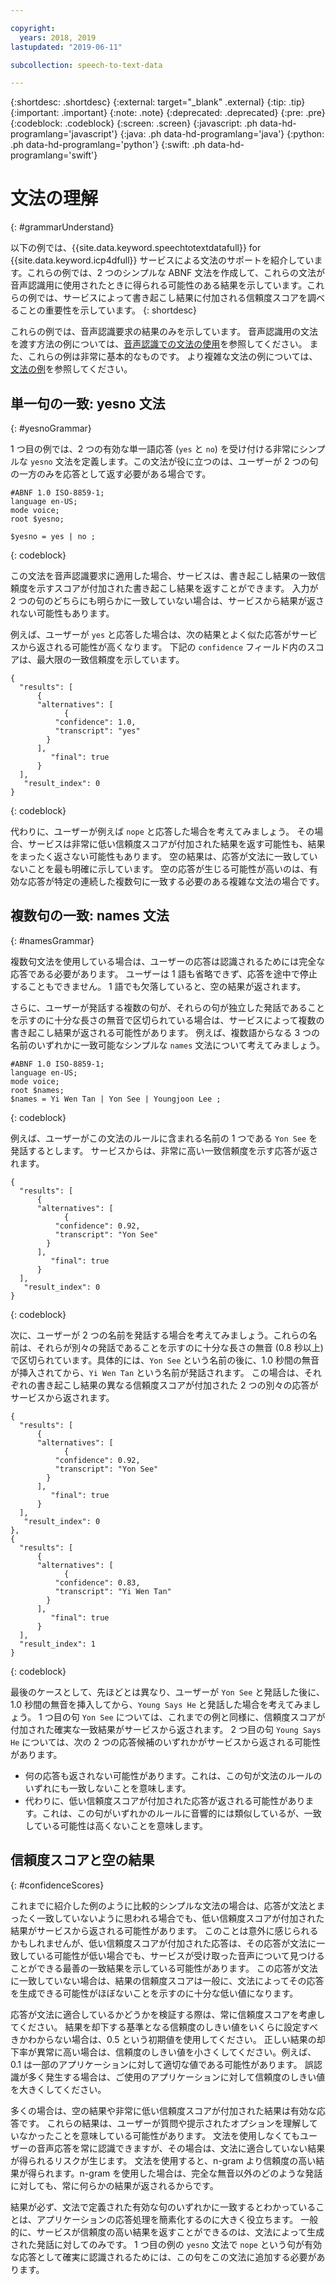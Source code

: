```yaml
---

copyright:
  years: 2018, 2019
lastupdated: "2019-06-11"

subcollection: speech-to-text-data

---
```


{:shortdesc: .shortdesc}
{:external: target="_blank" .external}
{:tip: .tip}
{:important: .important}
{:note: .note}
{:deprecated: .deprecated}
{:pre: .pre}
{:codeblock: .codeblock}
{:screen: .screen}
{:javascript: .ph data-hd-programlang='javascript'}
{:java: .ph data-hd-programlang='java'}
{:python: .ph data-hd-programlang='python'}
{:swift: .ph data-hd-programlang='swift'}

# 文法の理解
{: #grammarUnderstand}

以下の例では、{{site.data.keyword.speechtotextdatafull}} for {{site.data.keyword.icp4dfull}} サービスによる文法のサポートを紹介しています。これらの例では、2 つのシンプルな ABNF 文法を作成して、これらの文法が音声認識用に使用されたときに得られる可能性のある結果を示しています。これらの例では、サービスによって書き起こし結果に付加される信頼度スコアを調べることの重要性を示しています。
{: shortdesc}

これらの例では、音声認識要求の結果のみを示しています。 音声認識用の文法を渡す方法の例については、[音声認識での文法の使用](/docs/services/speech-to-text-data?topic=speech-to-text-data-grammarUse)を参照してください。 また、これらの例は非常に基本的なものです。 より複雑な文法の例については、[文法の例](/docs/services/speech-to-text-data?topic=speech-to-text-data-grammarExamples)を参照してください。

## 単一句の一致: yesno 文法
{: #yesnoGrammar}

1 つ目の例では、2 つの有効な単一語応答 (`yes` と `no`) を受け付ける非常にシンプルな `yesno` 文法を定義します。この文法が役に立つのは、ユーザーが 2 つの句の一方のみを応答として返す必要がある場合です。

```
#ABNF 1.0 ISO-8859-1;
language en-US;
mode voice;
root $yesno;

$yesno = yes | no ;
```
{: codeblock}

この文法を音声認識要求に適用した場合、サービスは、書き起こし結果の一致信頼度を示すスコアが付加された書き起こし結果を返すことができます。 入力が 2 つの句のどちらにも明らかに一致していない場合は、サービスから結果が返されない可能性もあります。

例えば、ユーザーが `yes` と応答した場合は、次の結果とよく似た応答がサービスから返される可能性が高くなります。 下記の `confidence` フィールド内のスコアは、最大限の一致信頼度を示しています。

```
{
  "results": [
      {
      "alternatives": [
            {
          "confidence": 1.0,
          "transcript": "yes"
        }
      ],
         "final": true
      }
  ],
   "result_index": 0
}
```
{: codeblock}

代わりに、ユーザーが例えば `nope` と応答した場合を考えてみましょう。 その場合、サービスは非常に低い信頼度スコアが付加された結果を返す可能性も、結果をまったく返さない可能性もあります。 空の結果は、応答が文法に一致していないことを最も明確に示しています。 空の応答が生じる可能性が高いのは、有効な応答が特定の連続した複数句に一致する必要のある複雑な文法の場合です。

## 複数句の一致: names 文法
{: #namesGrammar}

複数句文法を使用している場合は、ユーザーの応答は認識されるためには完全な応答である必要があります。 ユーザーは 1 語も省略できず、応答を途中で停止することもできません。 1 語でも欠落していると、空の結果が返されます。

さらに、ユーザーが発話する複数の句が、それらの句が独立した発話であることを示すのに十分な長さの無音で区切られている場合は、サービスによって複数の書き起こし結果が返される可能性があります。 例えば、複数語からなる 3 つの名前のいずれかに一致可能なシンプルな `names` 文法について考えてみましょう。

```
#ABNF 1.0 ISO-8859-1;
language en-US;
mode voice;
root $names;
$names = Yi Wen Tan | Yon See | Youngjoon Lee ;
```
{: codeblock}

例えば、ユーザーがこの文法のルールに含まれる名前の 1 つである `Yon See` を発話するとします。 サービスからは、非常に高い一致信頼度を示す応答が返されます。

```
{
  "results": [
      {
      "alternatives": [
            {
          "confidence": 0.92,
          "transcript": "Yon See"
        }
      ],
         "final": true
      }
  ],
   "result_index": 0
}
```
{: codeblock}

次に、ユーザーが 2 つの名前を発話する場合を考えてみましょう。これらの名前は、それらが別々の発話であることを示すのに十分な長さの無音 (0.8 秒以上) で区切られています。具体的には、`Yon See` という名前の後に、1.0 秒間の無音が挿入されてから、`Yi Wen Tan` という名前が発話されます。 この場合は、それぞれの書き起こし結果の異なる信頼度スコアが付加された 2 つの別々の応答がサービスから返されます。

```
{
  "results": [
      {
      "alternatives": [
            {
          "confidence": 0.92,
          "transcript": "Yon See"
        }
      ],
         "final": true
      }
  ],
   "result_index": 0
},
{
  "results": [
      {
      "alternatives": [
            {
          "confidence": 0.83,
          "transcript": "Yi Wen Tan"
        }
      ],
         "final": true
      }
  ],
  "result_index": 1
}
```
{: codeblock}

最後のケースとして、先ほどとは異なり、ユーザーが `Yon See` と発話した後に、1.0 秒間の無音を挿入してから、`Young Says He` と発話した場合を考えてみましょう。 1 つ目の句 `Yon See` については、これまでの例と同様に、信頼度スコアが付加された確実な一致結果がサービスから返されます。 2 つ目の句 `Young Says He` については、次の 2 つの応答候補のいずれかがサービスから返される可能性があります。

-   何の応答も返されない可能性があります。これは、この句が文法のルールのいずれにも一致しないことを意味します。
-   代わりに、低い信頼度スコアが付加された応答が返される可能性があります。これは、この句がいずれかのルールに音響的には類似しているが、一致している可能性は高くないことを意味します。

## 信頼度スコアと空の結果
{: #confidenceScores}

これまでに紹介した例のように比較的シンプルな文法の場合は、応答が文法とまったく一致していないように思われる場合でも、低い信頼度スコアが付加された結果がサービスから返される可能性があります。 このことは意外に感じられるかもしれませんが、低い信頼度スコアが付加された応答は、その応答が文法に一致している可能性が低い場合でも、サービスが受け取った音声について見つけることができる最善の一致結果を示している可能性があります。 この応答が文法に一致していない場合は、結果の信頼度スコアは一般に、文法によってその応答を生成できる可能性がほぼないことを示すのに十分な低い値になります。

応答が文法に適合しているかどうかを検証する際は、常に信頼度スコアを考慮してください。 結果を却下する基準となる信頼度のしきい値をいくらに設定すべきかわからない場合は、0.5 という初期値を使用してください。 正しい結果の却下率が異常に高い場合は、信頼度のしきい値を小さくしてください。例えば、0.1 は一部のアプリケーションに対して適切な値である可能性があります。 誤認識が多く発生する場合は、ご使用のアプリケーションに対して信頼度のしきい値を大きくしてください。

多くの場合は、空の結果や非常に低い信頼度スコアが付加された結果は有効な応答です。 これらの結果は、ユーザーが質問や提示されたオプションを理解していなかったことを意味している可能性があります。 文法を使用しなくてもユーザーの音声応答を常に認識できますが、その場合は、文法に適合していない結果が得られるリスクが生じます。 文法を使用すると、n-gram より信頼度の高い結果が得られます。n-gram を使用した場合は、完全な無音以外のどのような発話に対しても、常に何らかの結果が返されるからです。

結果が必ず、文法で定義された有効な句のいずれかに一致するとわかっていることは、アプリケーションの応答処理を簡素化するのに大きく役立ちます。 一般的に、サービスが信頼度の高い結果を返すことができるのは、文法によって生成された発話に対してのみです。 1 つ目の例の `yesno` 文法で `nope` という句が有効な応答として確実に認識されるためには、この句をこの文法に追加する必要があります。

